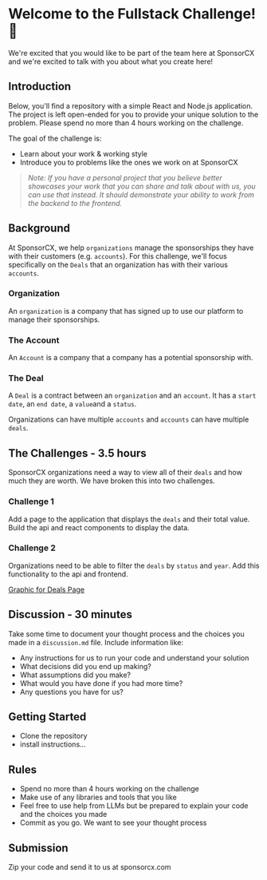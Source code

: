 # Welcome to the Fullstack Challenge! 🎉

We're excited that you would like to be part of the team here at SponsorCX and we're excited to talk with you about what you create here!  

## Introduction
Below, you'll find a repository with a simple React and Node.js application. The project is left open-ended for you to provide your unique solution to the problem. Please spend no more than 4 hours working on the challenge. 

The goal of the challenge is:
- Learn about your work & working style
- Introduce you to problems like the ones we work on at SponsorCX

> *Note: If you have a personal project that you believe better showcases your work that you can share and talk about with us, you can use that instead. It should demonstrate your ability to work from the backend to the frontend.*

## Background

At SponsorCX, we help `organizations` manage the sponsorships they have with their customers (e.g. `accounts`). For this challenge, we'll focus specifically on the `Deals` that an organization has with their various `accounts`.

### Organization
An `organization` is a company that has signed up to use our platform to manage their sponsorships.

### The Account
An `Account` is a company that a company has a potential sponsorship with.

### The Deal
A `Deal` is a contract between an `organization` and an `account`. It has a `start date`, an `end date`, a `value`and a `status`.

Organizations can have multiple `accounts` and `accounts` can have multiple `deals`. 

## The Challenges - 3.5 hours
SponsorCX organizations need a way to view all of their `deals` and how much they are worth. We have broken this into two challenges.

### Challenge 1
Add a page to the application that displays the `deals` and their total value. Build the api and react components to display the data. 

### Challenge 2
Organizations need to be able to filter the `deals` by `status` and `year`. Add this functionality to the api and frontend.

[Graphic for Deals Page](https://google.com)

## Discussion - 30 minutes
Take some time to document your thought process and the choices you made in a `discussion.md` file. Include information like: 
- Any instructions for us to run your code and understand your solution
- What decisions did you end up making? 
- What assumptions did you make? 
- What would you have done if you had more time?
- Any questions you have for us? 

## Getting Started
- Clone the repository
- install instructions...

## Rules
- Spend no more than 4 hours working on the challenge
- Make use of any libraries and tools that you like 
- Feel free to use help from LLMs but be prepared to explain your code and the choices you made
- Commit as you go. We want to see your thought process

## Submission
Zip your code and send it to us at sponsorcx.com

